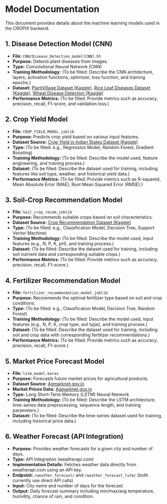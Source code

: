 # Model Documentation

This document provides details about the machine learning models used in the CROPIX backend.

## 1. Disease Detection Model (CNN)
- **File:** `CNN/Disease_Detection_model[CNN].h5`
- **Purpose:** Detects plant diseases from images.
- **Type:** Convolutional Neural Network (CNN)
- **Training Methodology:** (To be filled: Describe the CNN architecture, layers, activation functions, optimizer, loss function, and training epochs.)
- **Dataset:** [PlantVillage Dataset (Kaggle)](https://www.kaggle.com/datasets/emmarex/plantdisease), [Rice Leaf Diseases Dataset (Kaggle)](https://www.kaggle.com/datasets/vbookshelf/rice-leaf-diseases), [Wheat Disease Detection (Kaggle)](https://www.kaggle.com/datasets/sinadunk23/behzad-safari-jalal)
- **Performance Metrics:** (To be filled: Provide metrics such as accuracy, precision, recall, F1-score, and validation loss.)

## 2. Crop Yield Model
- **File:** `CROP_YIELD_MODEL.joblib`
- **Purpose:** Predicts crop yield based on various input features.
- **Dataset Source:** [Crop Yield in Indian States Dataset (Kaggle)](https://www.kaggle.com/datasets/akshatgupta7/crop-yield-in-indian-states-dataset)
- **Type:** (To be filled: e.g., Regression Model, Random Forest, Gradient Boosting)
- **Training Methodology:** (To be filled: Describe the model used, feature engineering, and training process.)
- **Dataset:** (To be filled: Describe the dataset used for training, including features like soil type, weather, and historical yield data.)
- **Performance Metrics:** (To be filled: Provide metrics such as R-squared, Mean Absolute Error (MAE), Root Mean Squared Error (RMSE).)

## 3. Soil-Crop Recommendation Model
- **File:** `Soil_crop_recom.joblib`
- **Purpose:** Recommends suitable crops based on soil characteristics.
- **Dataset Source:** [Crop Recommendation Dataset (Kaggle)](https://www.kaggle.com/datasets/atharvaingle/crop-recommendation-dataset)
- **Type:** (To be filled: e.g., Classification Model, Decision Tree, Support Vector Machine)
- **Training Methodology:** (To be filled: Describe the model used, input features (e.g., N, P, K, pH), and training process.)
- **Dataset:** (To be filled: Describe the dataset used for training, including soil nutrient data and corresponding suitable crops.)
- **Performance Metrics:** (To be filled: Provide metrics such as accuracy, precision, recall, F1-score.)

## 4. Fertilizer Recommendation Model
- **File:** `fertilizer_recommendation_model.joblib`
- **Purpose:** Recommends the optimal fertilizer type based on soil and crop conditions.
- **Type:** (To be filled: e.g., Classification Model, Decision Tree, Random Forest)
- **Training Methodology:** (To be filled: Describe the model used, input features (e.g., N, P, K, crop type, soil type), and training process.)
- **Dataset:** (To be filled: Describe the dataset used for training, including soil and crop data with corresponding fertilizer recommendations.)
- **Performance Metrics:** (To be filled: Provide metrics such as accuracy, precision, recall, F1-score.)

## 5. Market Price Forecast Model
- **File:** `lstm_model.keras`
- **Purpose:** Forecasts future market prices for agricultural products.
- **Dataset Source:** [Agmarknet.gov.in](https://agmarknet.gov.in/PriceAndArrivals/CommodityDailyStateWise.aspx)
- **Market Prices Data:** [Agmarknet.gov.in](https://agmarknet.gov.in)
- **Type:** Long Short-Term Memory (LSTM) Neural Network
- **Training Methodology:** (To be filled: Describe the LSTM architecture, time-series data preprocessing, sequence length, and training parameters.)
- **Dataset:** (To be filled: Describe the time-series dataset used for training, including historical price data.)
## 6. Weather Forecast (API Integration)
- **Purpose:** Provides weather forecasts for a given city and number of days.
- **Type:** API Integration (weatherapi.com)
- **Implementation Details:** Fetches weather data directly from weatherapi.com using an API key.
- **Endpoint:** `/weather_forecast/` and `/weather_forecast_lstm/` (both currently use direct API calls)
- **Input:** City name and number of days for the forecast.
- **Output:** Daily forecast summary including min/max/avg temperature, humidity, chance of rain, and condition.
